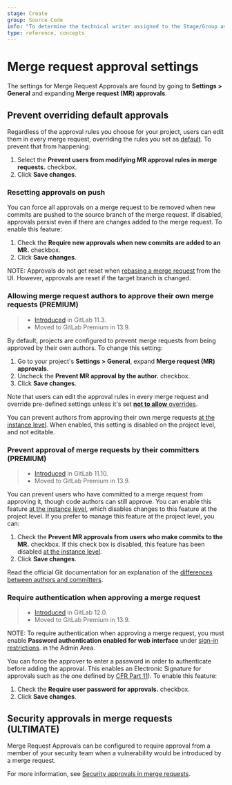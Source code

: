 ```yaml
---
stage: Create
group: Source Code
info: "To determine the technical writer assigned to the Stage/Group associated with this page, see https://about.gitlab.com/handbook/engineering/ux/technical-writing/#assignments"
type: reference, concepts
---
```


# Merge request approval settings

The settings for Merge Request Approvals are found by going to
**Settings > General** and expanding **Merge request (MR) approvals**.

## Prevent overriding default approvals

Regardless of the approval rules you choose for your project, users can edit them in every merge
request, overriding the rules you set as [default](#adding--editing-a-default-approval-rule).
To prevent that from happening:

1. Select the **Prevent users from modifying MR approval rules in merge requests.** checkbox.
1. Click **Save changes**.

### Resetting approvals on push

You can force all approvals on a merge request to be removed when new commits are
pushed to the source branch of the merge request. If disabled, approvals persist
even if there are changes added to the merge request. To enable this feature:

1. Check the **Require new approvals when new commits are added to an MR.**
   checkbox.
1. Click **Save changes**.

NOTE:
Approvals do not get reset when [rebasing a merge request](fast_forward_merge.md)
from the UI. However, approvals are reset if the target branch is changed.

### Allowing merge request authors to approve their own merge requests **(PREMIUM)**

> - [Introduced](https://gitlab.com/gitlab-org/gitlab/-/issues/3349) in GitLab 11.3.
> - Moved to GitLab Premium in 13.9.

By default, projects are configured to prevent merge requests from being approved by
their own authors. To change this setting:

1. Go to your project's **Settings > General**, expand **Merge request (MR) approvals**.
1. Uncheck the **Prevent MR approval by the author.** checkbox.
1. Click **Save changes**.

Note that users can edit the approval rules in every merge request and override pre-defined settings unless it's set [**not to allow** overrides](#prevent-overriding-default-approvals).

You can prevent authors from approving their own merge requests
[at the instance level](../../admin_area/merge_requests_approvals.md). When enabled,
this setting is disabled on the project level, and not editable.

### Prevent approval of merge requests by their committers **(PREMIUM)**

> - [Introduced](https://gitlab.com/gitlab-org/gitlab/-/issues/10441) in GitLab 11.10.
> - Moved to GitLab Premium in 13.9.

You can prevent users who have committed to a merge request from approving it,
though code authors can still approve. You can enable this feature
[at the instance level](../../admin_area/merge_requests_approvals.md), which
disables changes to this feature at the project level. If you prefer to manage
this feature at the project level, you can:

1. Check the **Prevent MR approvals from users who make commits to the MR.** checkbox.
   If this check box is disabled, this feature has been disabled
   [at the instance level](../../admin_area/merge_requests_approvals.md).
1. Click **Save changes**.

Read the official Git documentation for an explanation of the
[differences between authors and committers](https://git-scm.com/book/en/v2/Git-Basics-Viewing-the-Commit-History).

### Require authentication when approving a merge request

> - [Introduced](https://gitlab.com/gitlab-org/gitlab/-/issues/5981) in GitLab 12.0.
> - Moved to GitLab Premium in 13.9.

NOTE:
To require authentication when approving a merge request, you must enable
**Password authentication enabled for web interface** under [sign-in restrictions](../../admin_area/settings/sign_in_restrictions.md#password-authentication-enabled).
in the Admin Area.

You can force the approver to enter a password in order to authenticate before adding
the approval. This enables an Electronic Signature for approvals such as the one defined
by [CFR Part 11](https://www.accessdata.fda.gov/scripts/cdrh/cfdocs/cfcfr/CFRSearch.cfm?CFRPart=11&showFR=1&subpartNode=21:1.0.1.1.8.3)).
To enable this feature:

1. Check the **Require user password for approvals.** checkbox.
1. Click **Save changes**.

## Security approvals in merge requests **(ULTIMATE)**

Merge Request Approvals can be configured to require approval from a member
of your security team when a vulnerability would be introduced by a merge request.

For more information, see
[Security approvals in merge requests](../../application_security/index.md#security-approvals-in-merge-requests).